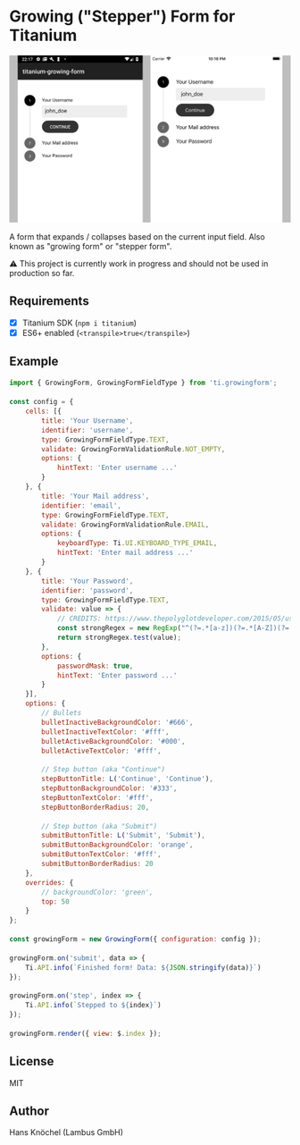 # Growing ("Stepper") Form for Titanium

<img src="./screenshots/screenshot.png" width="900" alt="Example" />

A form that expands / collapses based on the current input field. Also known as "growing form" or "stepper form".

⚠️ This project is currently work in progress and should not be used in production so far.

## Requirements

- [x] Titanium SDK (`npm i titanium`)
- [x] ES6+ enabled (`<transpile>true</transpile>`)

## Example

```js
import { GrowingForm, GrowingFormFieldType } from 'ti.growingform';

const config = {
	cells: [{
		title: 'Your Username',
		identifier: 'username',
		type: GrowingFormFieldType.TEXT,
		validate: GrowingFormValidationRule.NOT_EMPTY,
		options: {
			hintText: 'Enter username ...'
		}
	}, {
		title: 'Your Mail address',
		identifier: 'email',
		type: GrowingFormFieldType.TEXT,
		validate: GrowingFormValidationRule.EMAIL,
		options: {
			keyboardType: Ti.UI.KEYBOARD_TYPE_EMAIL,
			hintText: 'Enter mail address ...'
		}
	}, {
		title: 'Your Password',
		identifier: 'password',
		type: GrowingFormFieldType.TEXT,
		validate: value => {
			// CREDITS: https://www.thepolyglotdeveloper.com/2015/05/use-regex-to-test-password-strength-in-javascript/
			const strongRegex = new RegExp("^(?=.*[a-z])(?=.*[A-Z])(?=.*[0-9])(?=.*[!@#\$%\^&\*])(?=.{8,})");
			return strongRegex.test(value);
		},
		options: {
			passwordMask: true,
			hintText: 'Enter password ...'
		}
	}],
	options: {
		// Bullets
		bulletInactiveBackgroundColor: '#666',
		bulletInactiveTextColor: '#fff',
		bulletActiveBackgroundColor: '#000',
		bulletActiveTextColor: '#fff',

		// Step button (aka "Continue")
		stepButtonTitle: L('Continue', 'Continue'),
		stepButtonBackgroundColor: '#333',
		stepButtonTextColor: '#fff',
		stepButtonBorderRadius: 20,

		// Step button (aka "Submit")
		submitButtonTitle: L('Submit', 'Submit'),
		submitButtonBackgroundColor: 'orange',
		submitButtonTextColor: '#fff',
		submitButtonBorderRadius: 20
	},
	overrides: {
		// backgroundColor: 'green',
		top: 50
	} 
};

const growingForm = new GrowingForm({ configuration: config });

growingForm.on('submit', data => {
	Ti.API.info(`Finished form! Data: ${JSON.stringify(data)}`)
});

growingForm.on('step', index => {
	Ti.API.info(`Stepped to ${index}`)
});

growingForm.render({ view: $.index });
```

## License

MIT

## Author

Hans Knöchel (Lambus GmbH)